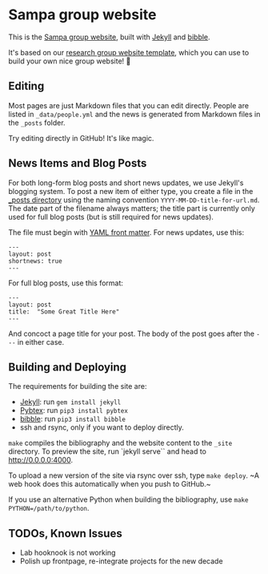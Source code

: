 Sampa group website
===================

This is the [Sampa group website](http://sampa.cs.washington.edu), built with [Jekyll][] and [bibble][].

It's based on our [research group website template](https://github.com/uwsampa/research-group-web), which you can use to build your own nice group website! 🎣

Editing
-------

Most pages are just Markdown files that you can edit directly. People are
listed in `_data/people.yml` and the news is generated from Markdown files in the `_posts` folder.

Try editing directly in GitHub! It's like magic.


News Items and Blog Posts
-------------------------

For both long-form blog posts and short news updates, we use Jekyll's blogging system. To post a new item of either type, you create a file in the [_posts directory][postsdir] using the naming convention `YYYY-MM-DD-title-for-url.md`. The date part of the filename always matters; the title part is currently only used for full blog posts (but is still required for news updates).

The file must begin with [YAML front matter][yfm]. For news updates, use this:

    ---
    layout: post
    shortnews: true
    ---

For full blog posts, use this format:

    ---
    layout: post
    title:  "Some Great Title Here"
    ---

And concoct a page title for your post. The body of the post goes after the `---` in either case.

[yfm]: http://jekyllrb.com/docs/frontmatter/
[postsdir]: https://github.com/uwsampa/sampa-www/tree/master/_posts


Building and Deploying
----------------------

The requirements for building the site are:

* [Jekyll][]: run `gem install jekyll`
* [Pybtex][]: run `pip3 install pybtex`
* [bibble][]: run `pip3 install bibble`
* ssh and rsync, only if you want to deploy directly.

`make` compiles the bibliography and the website content to the `_site`
directory. To preview the site, run `jekyll serve`` and head to
http://0.0.0.0:4000.

To upload a new version of the site via rsync over ssh, type `make deploy`. ~A web hook does this automatically when you push to GitHub.~

If you use an alternative Python when building the bibliography, use `make
PYTHON=/path/to/python`.

[Jekyll]: http://jekyllrb.com/
[bibble]: https://github.com/sampsyo/bibble/
[pybtex]: http://pybtex.sourceforge.net

TODOs, Known Issues
----------------------
+ Lab hooknook is not working
+ Polish up frontpage, re-integrate projects for the new decade
